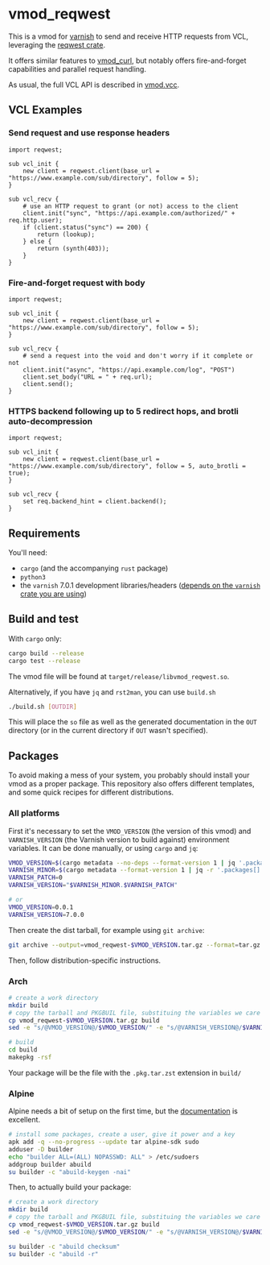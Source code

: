 # vmod_reqwest

This is a vmod for [varnish](http://varnish-cache.org/) to send and receive HTTP requests from VCL, leveraging the [reqwest crate](https://docs.rs/reqwest/latest/reqwest/).

It offers similar features to [vmod_curl](https://github.com/varnish/libvmod-curl), but notably offers fire-and-forget capabilities and parallel request handling.

As usual, the full VCL API is described in [vmod.vcc](vmod.vcc).

## VCL Examples

### Send request and use response headers
``` vcl
import reqwest;

sub vcl_init {
	new client = reqwest.client(base_url = "https://www.example.com/sub/directory", follow = 5);
}

sub vcl_recv {
	# use an HTTP request to grant (or not) access to the client
	client.init("sync", "https://api.example.com/authorized/" + req.http.user);
	if (client.status("sync") == 200) {
		return (lookup);
	} else {
		return (synth(403));
	}
}
```

### Fire-and-forget request with body

``` vcl
import reqwest;

sub vcl_init {
	new client = reqwest.client(base_url = "https://www.example.com/sub/directory", follow = 5);
}

sub vcl_recv {
	# send a request into the void and don't worry if it complete or not
	client.init("async", "https://api.example.com/log", "POST")
	client.set_body("URL = " + req.url);
	client.send();
}
```

### HTTPS backend following up to 5 redirect hops, and brotli auto-decompression

``` vcl
import reqwest;

sub vcl_init {
	new client = reqwest.client(base_url = "https://www.example.com/sub/directory", follow = 5, auto_brotli = true);
}

sub vcl_recv {
	set req.backend_hint = client.backend();
}
```


## Requirements

You'll need:
- `cargo` (and the accompanying `rust` package)
- `python3`
- the `varnish` 7.0.1 development libraries/headers ([depends on the `varnish` crate you are using](https://github.com/gquintard/varnish-rs#versions))

## Build and test

With `cargo` only:

``` bash
cargo build --release
cargo test --release
```

The vmod file will be found at `target/release/libvmod_reqwest.so`.

Alternatively, if you have `jq` and `rst2man`, you can use `build.sh`

``` bash
./build.sh [OUTDIR]
```

This will place the `so` file as well as the generated documentation in the `OUT` directory (or in the current directory if `OUT` wasn't specified).

## Packages

To avoid making a mess of your system, you probably should install your vmod as a proper package. This repository also offers different templates, and some quick recipes for different distributions.

### All platforms

First it's necessary to set the `VMOD_VERSION` (the version of this vmod) and `VARNISH_VERSION` (the Varnish version to build against) environment variables. It can be done manually, or using `cargo` and `jq`:
``` bash
VMOD_VERSION=$(cargo metadata --no-deps --format-version 1 | jq '.packages[0].version' -r)
VARNISH_MINOR=$(cargo metadata --format-version 1 | jq -r '.packages[] | select(.name == "varnish-sys") | .metadata.libvarnishapi.version ')
VARNISH_PATCH=0
VARNISH_VERSION="$VARNISH_MINOR.$VARNISH_PATCH"

# or
VMOD_VERSION=0.0.1
VARNISH_VERSION=7.0.0
```

Then create the dist tarball, for example using `git archive`:

``` bash
git archive --output=vmod_reqwest-$VMOD_VERSION.tar.gz --format=tar.gz HEAD
```

Then, follow distribution-specific instructions.

### Arch

``` bash
# create a work directory
mkdir build
# copy the tarball and PKGBUIL file, substituing the variables we care about
cp vmod_reqwest-$VMOD_VERSION.tar.gz build
sed -e "s/@VMOD_VERSION@/$VMOD_VERSION/" -e "s/@VARNISH_VERSION@/$VARNISH_VERSION/" pkg/arch/PKGBUILD > build/PKGBUILD

# build
cd build
makepkg -rsf
```

Your package will be the file with the `.pkg.tar.zst` extension in `build/`

### Alpine

Alpine needs a bit of setup on the first time, but the [documentation](https://wiki.alpinelinux.org/wiki/Creating_an_Alpine_package) is excellent.

``` bash
# install some packages, create a user, give it power and a key
apk add -q --no-progress --update tar alpine-sdk sudo
adduser -D builder
echo "builder ALL=(ALL) NOPASSWD: ALL" > /etc/sudoers
addgroup builder abuild
su builder -c "abuild-keygen -nai"
```

Then, to actually build your package:

``` bash
# create a work directory
mkdir build
# copy the tarball and PKGBUIL file, substituing the variables we care about
cp vmod_reqwest-$VMOD_VERSION.tar.gz build
sed -e "s/@VMOD_VERSION@/$VMOD_VERSION/" -e "s/@VARNISH_VERSION@/$VARNISH_VERSION/" pkg/arch/APKBUILD > build/APKBUILD

su builder -c "abuild checksum"
su builder -c "abuild -r"
```
